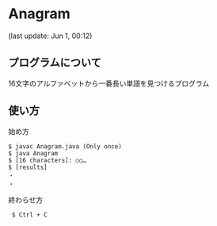 # Anagram
(last update: Jun 1, 00:12)
## プログラムについて
 16文字のアルファベットから一番長い単語を見つけるプログラム
## 使い方
始め方
 ```
 $ javac Anagram.java (Only once)
 $ java Anagram
 $ [16 characters]: ○○…
 $ [results]
 ・
 ・
 ```
終わらせ方
```
 $ Ctrl + C
```

